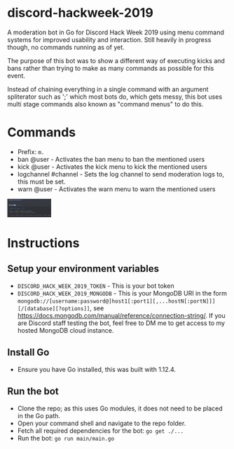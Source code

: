 # discord-hackweek-2019
A moderation bot in Go for Discord Hack Week 2019 using menu command systems for improved usability and interaction.
Still heavily in progress though, no commands running as of yet.

The purpose of this bot was to show a different way of executing kicks and bans rather than trying to make as many commands as possible for this event.

Instead of chaining everything in a single command with an argument spliterator such as ';' which most bots do, which gets messy, this bot uses multi stage commands also known as "command menus" to do this.

# Commands
 - Prefix: ``m.``
 - ban @user - Activates the ban menu to ban the mentioned users
 - kick @user - Activates the kick menu to kick the mentioned users
 - logchannel #channel - Sets the log channel to send moderation logs to, this must be set.
 - warn @user - Activates the warn menu to warn the mentioned users

<img src="/screenshot_01.png" width="100">

# Instructions

## Setup your environment variables
 - ``DISCORD_HACK_WEEK_2019_TOKEN`` - This is your bot token
 - ``DISCORD_HACK_WEEK_2019_MONGODB`` - This is your MongoDB URI in the form ``mongodb://[username:password@]host1[:port1][,...hostN[:portN]]][/[database][?options]]``, see <https://docs.mongodb.com/manual/reference/connection-string/>. If you are Discord staff testing the bot, feel free to DM me to get access to my hosted MongoDB cloud instance.

## Install Go
 - Ensure you have Go installed, this was built with 1.12.4.

## Run the bot
 - Clone the repo; as this uses Go modules, it does not need to be placed in the Go path.
 - Open your command shell and navigate to the repo folder.
 - Fetch all required dependencies for the bot: ``go get ./...``
 - Run the bot: ``go run main/main.go``
